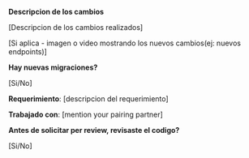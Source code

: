 **Descripcion de los cambios**

[Descripcion de los cambios realizados]

[Si aplica - imagen o video mostrando los nuevos cambios(ej: nuevos endpoints)]

**Hay nuevas migraciones?**

[Si/No]

**Requerimiento**: [descripcion del requerimiento]

**Trabajado con**: [mention your pairing partner]

**Antes de solicitar per review, revisaste el codigo?**

[Si/No]